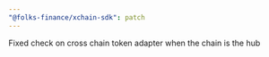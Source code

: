 ```yaml
---
"@folks-finance/xchain-sdk": patch
---
```


Fixed check on cross chain token adapter when the chain is the hub

